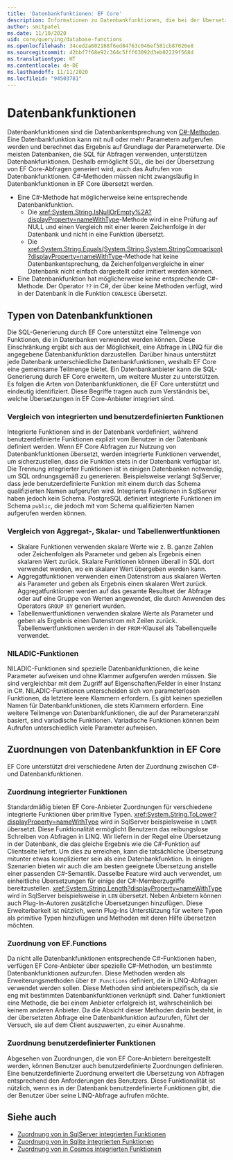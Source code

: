 ```yaml
---
title: 'Datenbankfunktionen: EF Core'
description: Informationen zu Datenbankfunktionen, die bei der Übersetzung von EF Core-Abfragen unterstützt werden
author: smitpatel
ms.date: 11/10/2020
uid: core/querying/database-functions
ms.openlocfilehash: 34ced2a602168f6ed84763c046ef581cb87026e8
ms.sourcegitcommit: 42bbf7f68e92c364c5fff63092d3eb02229f568d
ms.translationtype: HT
ms.contentlocale: de-DE
ms.lasthandoff: 11/11/2020
ms.locfileid: "94503781"
---
```

# <a name="database-functions"></a>Datenbankfunktionen

Datenbankfunktionen sind die Datenbankentsprechung von [C#-Methoden](/dotnet/csharp/programming-guide/classes-and-structs/methods). Eine Datenbankfunktion kann mit null oder mehr Parametern aufgerufen werden und berechnet das Ergebnis auf Grundlage der Parameterwerte. Die meisten Datenbanken, die SQL für Abfragen verwenden, unterstützen Datenbankfunktionen. Deshalb ermöglicht SQL, die bei der Übersetzung von EF Core-Abfragen generiert wird, auch das Aufrufen von Datenbankfunktionen. C#-Methoden müssen nicht zwangsläufig in Datenbankfunktionen in EF Core übersetzt werden.

- Eine C#-Methode hat möglicherweise keine entsprechende Datenbankfunktion.
  - Die <xref:System.String.IsNullOrEmpty%2A?displayProperty=nameWithType>-Methode wird in eine Prüfung auf NULL und einen Vergleich mit einer leeren Zeichenfolge in der Datenbank und nicht in eine Funktion übersetzt.
  - Die <xref:System.String.Equals(System.String,System.StringComparison)?displayProperty=nameWithType>-Methode hat keine Datenbankentsprechung, da Zeichenfolgenvergleiche in einer Datenbank nicht einfach dargestellt oder imitiert werden können.
- Eine Datenbankfunktion hat möglicherweise keine entsprechende C#-Methode. Der Operator `??` in C#, der über keine Methoden verfügt, wird in der Datenbank in die Funktion `COALESCE` übersetzt.

## <a name="types-of-database-functions"></a>Typen von Datenbankfunktionen

Die SQL-Generierung durch EF Core unterstützt eine Teilmenge von Funktionen, die in Datenbanken verwendet werden können. Diese Einschränkung ergibt sich aus der Möglichkeit, eine Abfrage in LINQ für die angegebene Datenbankfunktion darzustellen. Darüber hinaus unterstützt jede Datenbank unterschiedliche Datenbankfunktionen, weshalb EF Core eine gemeinsame Teilmenge bietet. Ein Datenbankanbieter kann die SQL-Generierung durch EF Core erweitern, um weitere Muster zu unterstützen. Es folgen die Arten von Datenbankfunktionen, die EF Core unterstützt und eindeutig identifiziert. Diese Begriffe tragen auch zum Verständnis bei, welche Übersetzungen in EF Core-Anbieter integriert sind.

### <a name="built-in-vs-user-defined-functions"></a>Vergleich von integrierten und benutzerdefinierten Funktionen

Integrierte Funktionen sind in der Datenbank vordefiniert, während benutzerdefinierte Funktionen explizit vom Benutzer in der Datenbank definiert werden. Wenn EF Core Abfragen zur Nutzung von Datenbankfunktionen übersetzt, werden integrierte Funktionen verwendet, um sicherzustellen, dass die Funktion stets in der Datenbank verfügbar ist. Die Trennung integrierter Funktionen ist in einigen Datenbanken notwendig, um SQL ordnungsgemäß zu generieren. Beispielsweise verlangt SqlServer, dass jede benutzerdefinierte Funktion mit einem durch das Schema qualifizierten Namen aufgerufen wird. Integrierte Funktionen in SqlServer haben jedoch kein Schema. PostgreSQL definiert integrierte Funktionen im Schema `public`, die jedoch mit vom Schema qualifizierten Namen aufgerufen werden können.

### <a name="aggregate-vs-scalar-vs-table-valued-functions"></a>Vergleich von Aggregat-, Skalar- und Tabellenwertfunktionen

- Skalare Funktionen verwenden skalare Werte wie z. B. ganze Zahlen oder Zeichenfolgen als Parameter und geben als Ergebnis einen skalaren Wert zurück. Skalare Funktionen können überall in SQL dort verwendet werden, wo ein skalarer Wert übergeben werden kann.
- Aggregatfunktionen verwenden einen Datenstrom aus skalaren Werten als Parameter und geben als Ergebnis einen skalaren Wert zurück. Aggregatfunktionen werden auf das gesamte Resultset der Abfrage oder auf eine Gruppe von Werten angewendet, die durch Anwenden des Operators `GROUP BY` generiert wurden.
- Tabellenwertfunktionen verwenden skalare Werte als Parameter und geben als Ergebnis einen Datenstrom mit Zeilen zurück. Tabellenwertfunktionen werden in der `FROM`-Klausel als Tabellenquelle verwendet.

### <a name="niladic-functions"></a>NILADIC-Funktionen

NILADIC-Funktionen sind spezielle Datenbankfunktionen, die keine Parameter aufweisen und ohne Klammer aufgerufen werden müssen. Sie sind vergleichbar mit dem Zugriff auf Eigenschaften/Felder in einer Instanz in C#. NILADIC-Funktionen unterscheiden sich von parameterlosen Funktionen, da letztere leere Klammern erfordern. Es gibt keinen speziellen Namen für Datenbankfunktionen, die stets Klammern erfordern. Eine weitere Teilmenge von Datenbankfunktionen, die auf der Parameteranzahl basiert, sind variadische Funktionen. Variadische Funktionen können beim Aufrufen unterschiedlich viele Parameter aufweisen.

## <a name="database-function-mappings-in-ef-core"></a>Zuordnungen von Datenbankfunktion in EF Core

EF Core unterstützt drei verschiedene Arten der Zuordnung zwischen C#- und Datenbankfunktionen.

### <a name="built-in-function-mapping"></a>Zuordnung integrierter Funktionen

Standardmäßig bieten EF Core-Anbieter Zuordnungen für verschiedene integrierte Funktionen über primitive Typen. <xref:System.String.ToLower?displayProperty=nameWithType> wird in SqlServer beispielsweise in `LOWER` übersetzt. Diese Funktionalität ermöglicht Benutzern das reibungslose Schreiben von Abfragen in LINQ. Wir liefern in der Regel eine Übersetzung in der Datenbank, die das gleiche Ergebnis wie die C#-Funktion auf Clientseite liefert. Um dies zu erreichen, kann die tatsächliche Übersetzung mitunter etwas komplizierter sein als eine Datenbankfunktion. In einigen Szenarien bieten wir auch die am besten geeignete Übersetzung anstelle einer passenden C#-Semantik. Dasselbe Feature wird auch verwendet, um einheitliche Übersetzungen für einige der C#-Memberzugriffe bereitzustellen. <xref:System.String.Length?displayProperty=nameWithType> wird in SqlServer beispielsweise in `LEN` übersetzt. Neben Anbietern können auch Plug-In-Autoren zusätzliche Übersetzungen hinzufügen. Diese Erweiterbarkeit ist nützlich, wenn Plug-Ins Unterstützung für weitere Typen als primitive Typen hinzufügen und Methoden mit deren Hilfe übersetzen möchten.

### <a name="effunctions-mapping"></a>Zuordnung von EF.Functions

Da nicht alle Datenbankfunktionen entsprechende C#-Funktionen haben, verfügen EF Core-Anbieter über spezielle C#-Methoden, um bestimmte Datenbankfunktionen aufzurufen. Diese Methoden werden als Erweiterungsmethoden über `EF.Functions` definiert, die in LINQ-Abfragen verwendet werden sollen. Diese Methoden sind anbieterspezifisch, da sie eng mit bestimmten Datenbankfunktionen verknüpft sind. Daher funktioniert eine Methode, die bei einem Anbieter erfolgreich ist, wahrscheinlich bei keinem anderen Anbieter. Da die Absicht dieser Methoden darin besteht, in der übersetzten Abfrage eine Datenbankfunktion aufzurufen, führt der Versuch, sie auf dem Client auszuwerten, zu einer Ausnahme.

### <a name="user-defined-function-mapping"></a>Zuordnung benutzerdefinierter Funktionen

Abgesehen von Zuordnungen, die von EF Core-Anbietern bereitgestellt werden, können Benutzer auch benutzerdefinierte Zuordnungen definieren. Eine benutzerdefinierte Zuordnung erweitert die Übersetzung von Abfragen entsprechend den Anforderungen des Benutzers. Diese Funktionalität ist nützlich, wenn es in der Datenbank benutzerdefinierte Funktionen gibt, die der Benutzer über seine LINQ-Abfrage aufrufen möchte.

## <a name="see-also"></a>Siehe auch

- [Zuordnung von in SqlServer integrierten Funktionen](xref:core/providers/sql-server/functions)
- [Zuordnung von in Sqlite integrierten Funktionen](xref:core/providers/sqlite/functions)
- [Zuordnung von in Cosmos integrierten Funktionen](xref:core/providers/cosmos/functions)
